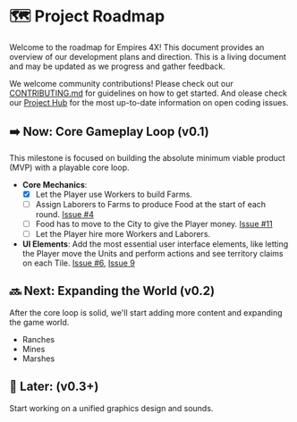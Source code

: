 # 🗺️ Project Roadmap
Welcome to the roadmap for Empires 4X! This document provides an overview of our development plans and direction. This is a living document and may be updated as we progress and gather feedback.

We welcome community contributions! Please check out our [CONTRIBUTING.md](https://github.com/YodasWs/Empires-4x/tree/master?tab=contributing-ov-file) for guidelines on how to get started.
And olease check our [Project Hub](https://github.com/users/YodasWs/projects/3) for the most up-to-date information on open coding issues.

## ➡️ Now: Core Gameplay Loop (v0.1)
This milestone is focused on building the absolute minimum viable product (MVP) with a playable core loop.
- **Core Mechanics**:
  - [x] Let the Player use Workers to build Farms.
  - [ ] Assign Laborers to Farms to produce Food at the start of each round.
    [Issue #4](https://github.com/YodasWs/Empires-4x/issues/4)
  - [ ] Food has to move to the City to give the Player money.
    [Issue #11](https://github.com/YodasWs/Empires-4x/issues/11)
  - [ ] Let the Player hire more Workers and Laborers.
- **UI Elements**: Add the most essential user interface elements, like letting the Player move the Units and perform actions and see territory claims on each Tile.
  [Issue #6](https://github.com/YodasWs/Empires-4x/issues/6), [Issue 9](https://github.com/YodasWs/Empires-4x/issues/9)

## 🔜 Next: Expanding the World (v0.2)
After the core loop is solid, we'll start adding more content and expanding the game world.
- Ranches
- Mines
- Marshes

## 🌟 Later: (v0.3+)
Start working on a unified graphics design and sounds.

